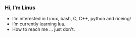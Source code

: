 ### Hi, I’m Linus
- I’m interested in Linux, bash, C, C++, python and riceing!
- I’m currently learning lua.
- How to reach me ... just don't.

<!---
haides002/haides002 is a ✨ special ✨ repository because its `README.md` (this file) appears on your GitHub profile.
You can click the Preview link to take a look at your changes.
--->
